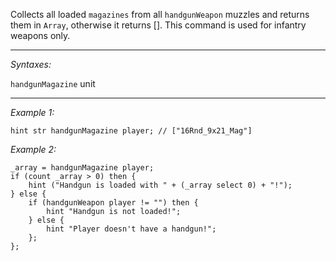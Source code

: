 Collects all loaded `magazines` from all `handgunWeapon` muzzles and returns them in `Array`, otherwise it returns []. This command is used for infantry weapons only.


---
*Syntaxes:*

`handgunMagazine` unit

---
*Example 1:*

```sqf
hint str handgunMagazine player; // ["16Rnd_9x21_Mag"]
```

*Example 2:*

```sqf
_array = handgunMagazine player;
if (count _array > 0) then {
	hint ("Handgun is loaded with " + (_array select 0) + "!");
} else {
	if (handgunWeapon player != "") then {
		hint "Handgun is not loaded!";
	} else {
		hint "Player doesn't have a handgun!";
	};
};
```